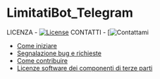 # LimitatiBot_Telegram

LICENZA - [![License](https://img.shields.io/github/license/italia/bootstrap-italia.svg)](https://github.com/italia/bootstrap-italia/blob/master/LICENSE)
CONTATTI - [![Contattami](https://t.me/paperego68)

- [Come iniziare](#come-iniziare)
- [Segnalazione bug e richieste](#segnalazione-bug-e-richieste-di-aiuto)
- [Come contribuire](#come-contribuire)
- [Licenze software dei componenti di terze parti](#licenze-software-dei-componenti-di-terze-parti)
